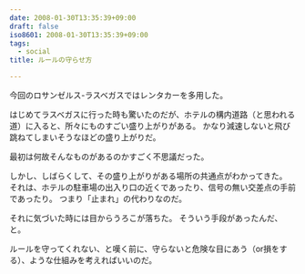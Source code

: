 ```yaml
---
date: 2008-01-30T13:35:39+09:00
draft: false
iso8601: 2008-01-30T13:35:39+09:00
tags:
  - social
title: ルールの守らせ方

---
```


今回のロサンゼルス-ラスベガスではレンタカーを多用した。

はじめてラスベガスに行った時も驚いたのだが、ホテルの構内道路（と思われる道）に入ると、所々にものすごい盛り上がりがある。
かなり減速しないと飛び跳ねてしまいそうなほどの盛り上がりだ。

最初は何故そんなものがあるのかすごく不思議だった。

しかし、しばらくして、その盛り上がりがある場所の共通点がわかってきた。
それは、ホテルの駐車場の出入り口の近くであったり、信号の無い交差点の手前であったり。
つまり「止まれ」の代わりなのだ。

それに気づいた時には目からうろこが落ちた。
そういう手段があったんだ、と。

ルールを守ってくれない、と嘆く前に、守らないと危険な目にあう（or損をする）、ような仕組みを考えればいいのだ。
